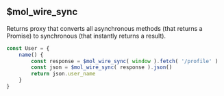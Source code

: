## $mol_wire_sync

Returns proxy that converts all asynchronous methods (that returns a Promise) to synchronous (that instantly returns a result).

```typescript
const User = {
	name() {
		const response = $mol_wire_sync( window ).fetch( '/profile' )
		const json = $mol_wire_sync( response ).json()
		return json.user_name
	}
}
```
